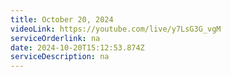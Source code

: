 ```yaml
---
title: October 20, 2024
videoLink: https://youtube.com/live/y7LsG3G_vgM
serviceOrderlink: na
date: 2024-10-20T15:12:53.874Z
serviceDescription: n﻿a
---
```

